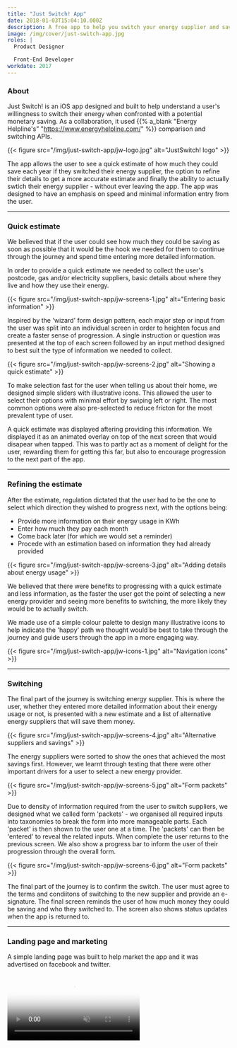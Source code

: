 ```yaml
---
title: "Just Switch! App"
date: 2018-01-03T15:04:10.000Z
description: A free app to help you switch your energy supplier and save £100s in minutes.
image: /img/cover/just-switch-app.jpg
roles: |
  Product Designer

  Front-End Developer
workdate: 2017
---
```

### About

Just Switch! is an iOS app designed and built to help understand a user's willingness to switch their energy when confronted with a potential monetary saving. As a collaboration, it used {{% a_blank "Energy Helpline's" "https://www.energyhelpline.com/" %}} comparison and switching APIs.

{{< figure src="/img/just-switch-app/jw-logo.jpg" alt="JustSwitch! logo" >}}

The app allows the user to see a quick estimate of how much they could save each year if they switched their energy supplier, the option to refine their details to get a more accurate estimate and finally the ability to actually swtich their energy supplier - without ever leaving the app. The app was designed to have an emphasis on speed and minimal information entry from the user.

---
### Quick estimate

We believed that if the user could see how much they could be saving as soon as possible that it would be the hook we needed for them to continue through the journey and spend time entering more detailed information.

In order to provide a quick estimate we needed to collect the user's postcode, gas and/or electricity suppliers, basic details about where they live and how they use their energy.

{{< figure src="/img/just-switch-app/jw-screens-1.jpg" alt="Entering basic information" >}}


Inspired by the 'wizard' form design pattern, each major step or input from the user was split into an individual screen in order to heighten focus and create a faster sense of progression. A single instruction or question was presented at the top of each screen followed by an input method designed to best suit the type of information we needed to collect.

{{< figure src="/img/just-switch-app/jw-screens-2.jpg" alt="Showing a quick estimate" >}}

To make selection fast for the user when telling us about their home, we designed simple sliders with illustrative icons. This allowed the user to select their options with minimal effort by swiping left or right. The most common options were also pre-selected to reduce fricton for the most prevalent type of user.

A quick estimate was displayed aftering providing this information. We displayed it as an animated overlay on top of the next screen that would disapear when tapped. This was to partly act as a moment of delight for the user, rewarding them for getting this far, but also to encourage progression to the next part of the app.

---
### Refining the estimate

After the estimate, regulation dictated that the user had to be the one to select which direction they wished to progress next, with the options being:

- Provide more information on their energy usage in KWh
- Enter how much they pay each month
- Come back later (for which we would set a reminder)
- Procede with an estimation based on information they had already provided

{{< figure src="/img/just-switch-app/jw-screens-3.jpg" alt="Adding details about energy usage" >}}

We believed that there were benefits to progressing with a quick estimate and less information, as the faster the user got the point of selecting a new energy provider and seeing more benefits to switching, the more likely they would be to actually switch.

We made use of a simple colour palette to design many illustrative icons to help indicate the 'happy' path we thought would be best to take through the journey and guide users through the app in a more engaging way.

{{< figure src="/img/just-switch-app/jw-icons-1.jpg" alt="Navigation icons" >}}

---
### Switching

The final part of the journey is switching energy supplier. This is where the user, whether they entered more detailed information about their energy usage or not, is presented with a new estimate and a list of alternative energy suppliers that will save them money.

{{< figure src="/img/just-switch-app/jw-screens-4.jpg" alt="Alternative suppliers and savings" >}}

The energy suppliers were sorted to show the ones that achieved the most savings first. However, we learnt through testing that there were other important drivers for a user to select a new energy provider.

{{< figure src="/img/just-switch-app/jw-screens-5.jpg" alt="Form packets" >}}

Due to density of information required from the user to switch suppliers, we designed what we called form 'packets' - we organised all required inputs into taxonomies to break the form into more manageable parts. Each 'packet' is then shown to the user one at a time. The 'packets' can then be 'entered' to reveal the related inputs. When complete the user returns to the previous screen. We also show a progress bar to inform the user of their progression through the overall form.

{{< figure src="/img/just-switch-app/jw-screens-6.jpg" alt="Form packets" >}}

The final part of the journey is to confirm the switch. The user must agree to the terms and condiitons of switching to the new supplier and provide an e-signature. The final screen reminds the user of how much money they could be saving and who they switched to. The screen also shows status updates when the app is returned to.

---
### Landing page and marketing

A simple landing page was built to help market the app and it was advertised on facebook and twitter.

<div class="video-wrapper"><video class="video" poster="https://thumbs.gfycat.com/RipeOrdinaryBlackfly.webp" autoplay="" muted="" loop="" title="">
<source src="https://giant.gfycat.com/RipeOrdinaryBlackfly.webm" type="video/webm">
<img title="Sorry, your browser doesn't support HTML5 video." src="https://thumbs.gfycat.com/ThickOffensiveAltiplanochinchillamouse.jpg">
</video></div>

